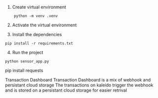 

1.  Create virtual environment
```
    python -m venv .venv
```
2.  Activate the virtual environment

3.  Install the dependencies
```
pip install -r requirements.txt
```
4.  Run the project
```
python sensor_app.py
```

pip install requests




Transaction Dashboard
    Transaction Dashboard is a mix of webhook and persistant cloud storage
    The transactions on kaleido trigger the webhook and is stored on a persistant cloud storage for easier retrival
    